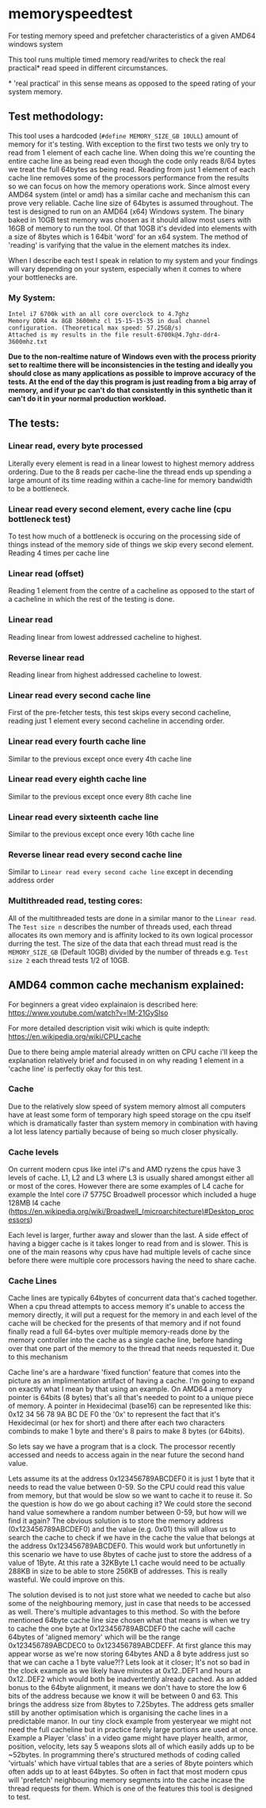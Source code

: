 # memoryspeedtest
For testing memory speed and prefetcher characteristics of a given AMD64 windows system

This tool runs multiple timed memory read/writes to check the real practical* read speed in different circumstances.

\* 'real practical' in this sense means as opposed to the speed rating of your system memory.

## Test methodology:
This tool uses a hardcoded (`#define MEMORY_SIZE_GB 10ULL`) amount of memory for it's testing. With exception to the first two tests we only try to read from 1 element of each cache line. When doing this we're counting the entire cache line as being read even though the code only reads 8/64 bytes we treat the full 64bytes as being read. Reading from just 1 element of each cache line removes some of the processors performance from the results so we can focus on how the memory operations work. Since almost every AMD64 system (intel or amd) has a similar cache and mechanism this can prove very reliable. Cache line size of 64bytes is assumed throughout. The test is designed to run on an AMD64 (x64) Windows system. The binary baked in 10GB test memory was chosen as it should allow most users with 16GB of memory to run the tool. Of that 10GB it's devided into elements with a size of 8bytes which is 1 64bit 'word' for an x64 system. The method of 'reading' is varifying that the value in the element matches its index.

When I describe each test I speak in relation to my system and your findings will vary depending on your system, especially when it comes to where your bottlenecks are.

### My System:
```
Intel i7 6700k with an all core overclock to 4.7ghz
Memory DDR4 4x 8GB 3600mhz cl 15-15-15-35 in dual channel configuration. (Theoretical max speed: 57.25GB/s)
Attached is my results in the file result-6700k@4.7ghz-ddr4-3600mhz.txt
```

**Due to the non-realtime nature of Windows even with the process priority set to realtime there will be inconsistencies in the testing and ideally you should close as many applications as possible to improve accuracy of the tests. At the end of the day this program is just reading from a big array of memory, and if your pc can't do that consistently in this synthetic than it can't do it in your normal production workload.**

## The tests:

### Linear read, every byte processed
Literally every element is read in a linear lowest to highest memory address ordering. Due to the 8 reads per cache-line the thread ends up spending a large amount of its time reading within a cache-line for memory bandwidth to be a bottleneck.

### Linear read every second element, every cache line (cpu bottleneck test)
To test how much of a bottleneck is occuring on the processing side of things instead of the memory side of things we skip every second element. Reading 4 times per cache line

### Linear read (offset)
Reading 1 element from the centre of a cacheline as opposed to the start of a cacheline in which the rest of the testing is done.

### Linear read
Reading linear from lowest addressed cacheline to highest.

### Reverse linear read
Reading linear from highest addressed cacheline to lowest.

### Linear read every second cache line
First of the pre-fetcher tests, this test skips every second cacheline, reading just 1 element every second cacheline in accending order.

### Linear read every fourth cache line
Similar to the previous except once every 4th cache line

### Linear read every eighth cache line
Similar to the previous except once every 8th cache line

### Linear read every sixteenth cache line
Similar to the previous except once every 16th cache line

### Reverse linear read every second cache line
Similar to `Linear read every second cache line` except in decending address order

### Multithreaded read, testing cores:
All of the multithreaded tests are done in a similar manor to the `Linear read`. The `Test size n` describes the number of threads used, each thread allocates its own memory and is affinity locked to its own logical processor durring the test. The size of the data that each thread must read is the `MEMORY_SIZE_GB` (Default 10GB) divided by the number of threads e.g.  `Test size 2` each thread tests 1/2 of 10GB.

## AMD64 common cache mechanism explained:
For beginners a great video explainaion is described here: https://www.youtube.com/watch?v=lM-21GySlso

For more detailed description visit wiki which is quite indepth: https://en.wikipedia.org/wiki/CPU_cache

Due to there being ample material already written on CPU cache i'll keep the explanation relatively brief and focused in on why reading 1 element in a 'cache line' is perfectly okay for this test. 
### Cache
Due to the relatively slow speed of system memory almost all computers have at least some form of temporary high speed storage on the cpu itself which is dramatically faster than system memory in combination with having a lot less latency partially because of being so much closer physically. 
### Cache levels
On current modern cpus like intel i7's and AMD ryzens the cpus have 3 levels of cache. L1, L2 and L3 where L3 is usually shared amongst either all or most of the cores. However there are some examples of L4 cache for example the Intel core i7 5775C Broadwell processor which included a huge 128MB l4 cache (https://en.wikipedia.org/wiki/Broadwell_(microarchitecture)#Desktop_processors) 

Each level is larger, further away and slower than the last. A side effect of having a bigger cache is it takes longer to read from and is slower. This is one of the main reasons why cpus have had multiple levels of cache since before there were multiple core processors having the need to share cache.

### Cache Lines
Cache lines are typically 64bytes of concurrent data that's cached together. When a cpu thread attempts to access memory it's unable to access the memory directly, it will put a request for the memory in and each level of the cache will be checked for the presents of that memory and if not found finally read a full 64-bytes over multiple memory-reads done by the memory controller into the cache as a single cache line, before handing over that one part of the memory to the thread that needs requested it. Due to this mechanism 

Cache line's are a hardware 'fixed function' feature that comes into the picture as an implimentation artifact of having a cache. I'm going to expand on exactly what I mean by that using an example. On AMD64 a memory pointer is 64bits (8 bytes) that's all that's needed to point to a unique piece of memory. A pointer in Hexidecimal (base16) can be represented like this: 0x12 34 56 78 9A BC DE F0 the '0x' to represent the fact that it's Hexidecimal (or hex for short) and there after each two characters combinds to make 1 byte and there's 8 pairs to make 8 bytes (or 64bits). 

So lets say we have a program that is a clock. The processor recently accessed and needs to access again in the near future the second hand value. 

Lets assume its at the address 0x123456789ABCDEF0 it is just 1 byte that it needs to read the value between 0-59. 
So the CPU could read this value from memory, but that would be slow so we want to cache it to reuse it. So the question is how do we go about caching it? We could store the second hand value somewhere a random number between 0-59, but how will we find it again? The obvious solution is to store the memory address (0x123456789ABCDEF0) and the value (e.g. 0x01) this will allow us to search the cache to check if we have in the cache the value that belongs at the address 0x123456789ABCDEF0. This would work but unfortunetly in this scenario we have to use 8bytes of cache just to store the address of a value of 1Byte. At this rate a 32KByte L1 cache would need to be actually 288KB in size to be able to store 256KB of addresses. This is really wasteful. We could improve on this.

The solution devised is to not just store what we needed to cache but also some of the neighbouring memory, just in case that needs to be accessed as well. There's multiple advantages to this method. So with the before mentioned 64byte cache line size chosen what that means is when we try to cache the one byte at 0x123456789ABCDEF0 the cache will cache 64bytes of 'aligned memory' which will be the range 0x123456789ABCDEC0 to 0x123456789ABCDEFF. At first glance this may appear worse as we're now storing 64bytes AND a 8 byte address just so that we can cache a 1 byte value?!? Lets look at it closer; It's not so bad in the clock example as we likely have minutes at 0x12..DEF1 and hours at 0x12..DEF2 which would both be inadvertently already cached. As an added bonus to the 64byte alignment, it means we don't have to store the low 6 bits of the address because we know it will be between 0 and 63. This brings the address size from 8bytes to 7.25bytes. The address gets smaller still by another optimisation which is organising the cache lines in a predictable manor. In our tiny clock example from yesteryear we might not need the full cacheline but in practice farely large portions are used at once. Example a Player 'class' in a video game might have player health, armor, position, velocity, lets say 5 weapons slots all of which easily adds up to be ~52bytes. In programming there's structured methods of coding called 'virtuals' which have virtual tables that are a series of 8byte pointers which often adds up to at least 64bytes. So often in fact that most modern cpus will 'prefetch' neighbouring memory segments into the cache incase the thread requests for them. Which is one of the features this tool is designed to test.